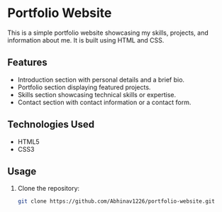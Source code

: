 
# Portfolio Website

This is a simple portfolio website showcasing my skills, projects, and information about me. It is built using HTML and CSS.

## Features

- Introduction section with personal details and a brief bio.
- Portfolio section displaying featured projects.
- Skills section showcasing technical skills or expertise.
- Contact section with contact information or a contact form.

## Technologies Used

- HTML5
- CSS3

## Usage

1. Clone the repository:

   ```bash
   git clone https://github.com/Abhinav1226/portfolio-website.git
